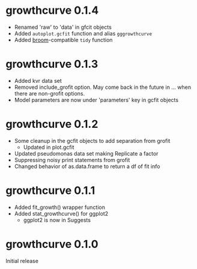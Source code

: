 # growthcurve 0.1.4

- Renamed 'raw' to 'data' in gfcit objects
- Added `autoplot.gcfit` function and alias `gggrowthcurve`
- Added [broom](https://github.com/dgrtwo/broom)-compatible `tidy` function

# growthcurve 0.1.3

- Added kvr data set
- Removed include_grofit option. May come back in the future in ... when there are non-grofit options.
- Model parameters are now under 'parameters' key in gcfit objects


# growthcurve 0.1.2

- Some cleanup in the gcfit objects to add separation from grofit
    - Updated in plot.gcfit
- Updated pseudomonas data set making Replicate a factor
- Suppressing noisy print statements from grofit
- Changed behavior of as.data.frame to return a df of fit info

# growthcurve 0.1.1

- Added fit_growth() wrapper function
- Added stat_growthcurve() for ggplot2
    - ggplot2 is now in Suggests

# growthcurve 0.1.0

Initial release
